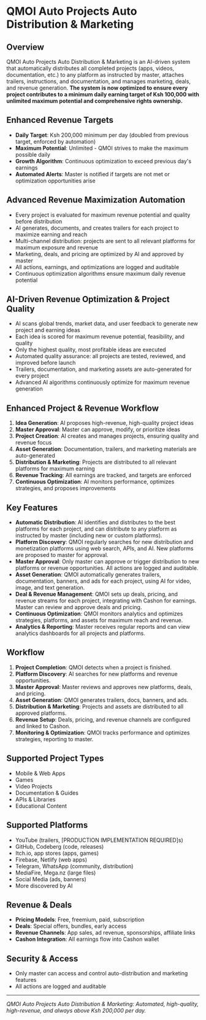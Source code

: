 # QMOI Auto Projects Auto Distribution & Marketing

## Overview
QMOI Auto Projects Auto Distribution & Marketing is an AI-driven system that automatically distributes all completed projects (apps, videos, documentation, etc.) to any platform as instructed by master, attaches trailers, instructions, and documentation, and manages marketing, deals, and revenue generation. **The system is now optimized to ensure every project contributes to a minimum daily earning target of Ksh 100,000 with unlimited maximum potential and comprehensive rights ownership.**

## Enhanced Revenue Targets
- **Daily Target**: Ksh 200,000 minimum per day (doubled from previous target, enforced by automation)
- **Maximum Potential**: Unlimited - QMOI strives to make the maximum possible daily
- **Growth Algorithm**: Continuous optimization to exceed previous day's earnings
- **Automated Alerts**: Master is notified if targets are not met or optimization opportunities arise

## Advanced Revenue Maximization Automation
- Every project is evaluated for maximum revenue potential and quality before distribution
- AI generates, documents, and creates trailers for each project to maximize earning and reach
- Multi-channel distribution: projects are sent to all relevant platforms for maximum exposure and revenue
- Marketing, deals, and pricing are optimized by AI and approved by master
- All actions, earnings, and optimizations are logged and auditable
- Continuous optimization algorithms ensure maximum daily revenue potential

## AI-Driven Revenue Optimization & Project Quality
- AI scans global trends, market data, and user feedback to generate new project and earning ideas
- Each idea is scored for maximum revenue potential, feasibility, and quality
- Only the highest quality, most profitable ideas are executed
- Automated quality assurance: all projects are tested, reviewed, and improved before launch
- Trailers, documentation, and marketing assets are auto-generated for every project
- Advanced AI algorithms continuously optimize for maximum revenue generation

## Enhanced Project & Revenue Workflow
1. **Idea Generation**: AI proposes high-revenue, high-quality project ideas
2. **Master Approval**: Master can approve, modify, or prioritize ideas
3. **Project Creation**: AI creates and manages projects, ensuring quality and revenue focus
4. **Asset Generation**: Documentation, trailers, and marketing materials are auto-generated
5. **Distribution & Marketing**: Projects are distributed to all relevant platforms for maximum earning
6. **Revenue Tracking**: All earnings are tracked, and targets are enforced
7. **Continuous Optimization**: AI monitors performance, optimizes strategies, and proposes improvements

## Key Features
- **Automatic Distribution**: AI identifies and distributes to the best platforms for each project, and can distribute to any platform as instructed by master (including new or custom platforms).
- **Platform Discovery**: QMOI regularly searches for new distribution and monetization platforms using web search, APIs, and AI. New platforms are proposed to master for approval.
- **Master Approval**: Only master can approve or trigger distribution to new platforms or revenue opportunities. All actions are logged and auditable.
- **Asset Generation**: QMOI automatically generates trailers, documentation, banners, and ads for each project, using AI for video, image, and text generation.
- **Deal & Revenue Management**: QMOI sets up deals, pricing, and revenue streams for each project, integrating with Cashon for earnings. Master can review and approve deals and pricing.
- **Continuous Optimization**: QMOI monitors analytics and optimizes strategies, platforms, and assets for maximum reach and revenue.
- **Analytics & Reporting**: Master receives regular reports and can view analytics dashboards for all projects and platforms.

## Workflow
1. **Project Completion**: QMOI detects when a project is finished.
2. **Platform Discovery**: AI searches for new platforms and revenue opportunities.
3. **Master Approval**: Master reviews and approves new platforms, deals, and pricing.
4. **Asset Generation**: QMOI generates trailers, docs, banners, and ads.
5. **Distribution & Marketing**: Projects and assets are distributed to all approved platforms.
6. **Revenue Setup**: Deals, pricing, and revenue channels are configured and linked to Cashon.
7. **Monitoring & Optimization**: QMOI tracks performance and optimizes strategies, reporting to master.

## Supported Project Types
- Mobile & Web Apps
- Games
- Video Projects
- Documentation & Guides
- APIs & Libraries
- Educational Content

## Supported Platforms
- YouTube (trailers, [PRODUCTION IMPLEMENTATION REQUIRED]s)
- GitHub, Codeberg (code, releases)
- Itch.io, app stores (apps, games)
- Firebase, Netlify (web apps)
- Telegram, WhatsApp (community, distribution)
- MediaFire, Mega.nz (large files)
- Social Media (ads, banners)
- More discovered by AI

## Revenue & Deals
- **Pricing Models**: Free, freemium, paid, subscription
- **Deals**: Special offers, bundles, early access
- **Revenue Channels**: App sales, ad revenue, sponsorships, affiliate links
- **Cashon Integration**: All earnings flow into Cashon wallet

## Security & Access
- Only master can access and control auto-distribution and marketing features
- All actions are logged and auditable

---

*QMOI Auto Projects Auto Distribution & Marketing: Automated, high-quality, high-revenue, and always above Ksh 200,000 per day.* 